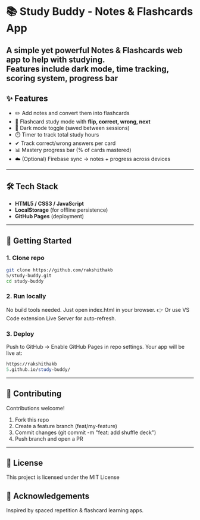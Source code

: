 # 📚 Study Buddy - Notes & Flashcards App

A simple yet powerful **Notes & Flashcards** web app to help with studying.  
Features include **dark mode**, **time tracking**, **scoring system**, **progress bar**
---

## ✨ Features
- ✏️ Add notes and convert them into flashcards
- 🎴 Flashcard study mode with **flip, correct, wrong, next**
- 🌙 Dark mode toggle (saved between sessions)
- ⏱️ Timer to track total study hours
- ✔ Track correct/wrong answers per card
- 📊 Mastery progress bar (% of cards mastered)
- ☁️ (Optional) Firebase sync → notes + progress across devices

---

## 🛠️ Tech Stack
- **HTML5 / CSS3 / JavaScript**
- **LocalStorage** (for offline persistence)
- **GitHub Pages** (deployment)

---

## 🚀 Getting Started

### 1. Clone repo
```bash
git clone https://github.com/rakshithakb
5/study-buddy.git
cd study-buddy
```
### 2. Run locally

No build tools needed. Just open index.html in your browser.
👉 Or use VS Code extension Live Server for auto-refresh.

### 3. Deploy

Push to GitHub → Enable GitHub Pages in repo settings.
Your app will be live at:
```perl
https://rakshithakb
5.github.io/study-buddy/
```

---

## 🤝 Contributing

Contributions welcome!

1. Fork this repo
2. Create a feature branch (feat/my-feature)
3. Commit changes (git commit -m "feat: add  shuffle deck")
4. Push branch and open a PR

---
## 📜 License

This project is licensed under the MIT License

## 🙌 Acknowledgements


Inspired by spaced repetition & flashcard learning apps.





